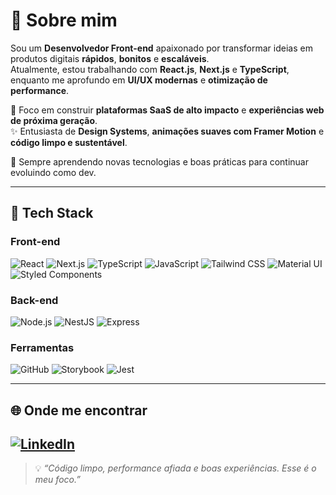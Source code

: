# 👋 Sobre mim

Sou um **Desenvolvedor Front-end** apaixonado por transformar ideias em produtos digitais **rápidos**, **bonitos** e **escaláveis**.  
Atualmente, estou trabalhando com **React.js**, **Next.js** e **TypeScript**, enquanto me aprofundo em **UI/UX modernas** e **otimização de performance**.

🎯 Foco em construir **plataformas SaaS de alto impacto** e **experiências web de próxima geração**.  
✨ Entusiasta de **Design Systems**, **animações suaves com Framer Motion** e **código limpo e sustentável**.

🧠 Sempre aprendendo novas tecnologias e boas práticas para continuar evoluindo como dev.

---

## 🚀 Tech Stack

### Front-end
![React](https://img.shields.io/badge/-React-61DAFB?style=flat&logo=react&logoColor=000) 
![Next.js](https://img.shields.io/badge/-Next.js-000?style=flat&logo=next.js)
![TypeScript](https://img.shields.io/badge/-TypeScript-3178C6?style=flat&logo=typescript&logoColor=fff)
![JavaScript](https://img.shields.io/badge/-JavaScript-F7DF1E?style=flat&logo=javascript&logoColor=000)
![Tailwind CSS](https://img.shields.io/badge/-Tailwind%20CSS-38B2AC?style=flat&logo=tailwind-css&logoColor=fff)
![Material UI](https://img.shields.io/badge/-Material%20UI-007FFF?style=flat&logo=mui&logoColor=fff)
![Styled Components](https://img.shields.io/badge/-Styled%20Components-DB7093?style=flat&logo=styled-components&logoColor=fff)

### Back-end
![Node.js](https://img.shields.io/badge/-Node.js-339933?style=flat&logo=node.js&logoColor=fff)
![NestJS](https://img.shields.io/badge/-NestJS-E0234E?style=flat&logo=nestjs&logoColor=fff)
![Express](https://img.shields.io/badge/-Express-000?style=flat&logo=express&logoColor=fff)

### Ferramentas
![GitHub](https://img.shields.io/badge/-GitHub-181717?style=flat&logo=github&logoColor=fff)
![Storybook](https://img.shields.io/badge/-Storybook-FF4785?style=flat&logo=storybook&logoColor=fff)
![Jest](https://img.shields.io/badge/-Jest-C21325?style=flat&logo=jest&logoColor=fff)

---

## 🌐 Onde me encontrar 
[![LinkedIn](https://img.shields.io/badge/-LinkedIn-0077B5?style=flat&logo=linkedin&logoColor=white)]([https://www.linkedin.com/in/seulinkedin](https://www.linkedin.com/in/william-gomes-ferreira-713366174/))  
---

> 💡 *“Código limpo, performance afiada e boas experiências. Esse é o meu foco.”*

